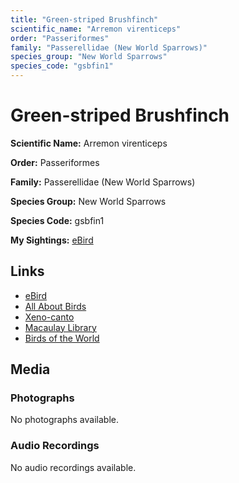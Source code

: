 ```yaml
---
title: "Green-striped Brushfinch"
scientific_name: "Arremon virenticeps"
order: "Passeriformes"
family: "Passerellidae (New World Sparrows)"
species_group: "New World Sparrows"
species_code: "gsbfin1"
---
```


# Green-striped Brushfinch

**Scientific Name:** Arremon virenticeps

**Order:** Passeriformes

**Family:** Passerellidae (New World Sparrows)

**Species Group:** New World Sparrows

**Species Code:** gsbfin1

**My Sightings:** [eBird](https://ebird.org/lifelist?r=world&time=life&spp=gsbfin1)

## Links
* [eBird](https://ebird.org/species/gsbfin1) 
* [All About Birds](https://www.allaboutbirds.org/guide/gsbfin1) 
* [Xeno-canto](https://www.xeno-canto.org/species/gsbfin1) 
* [Macaulay Library](https://search.macaulaylibrary.org/catalog?taxonCode=gsbfin1&sort=rating_rank_desc)
* [Birds of the World](https://birdsoftheworld.org/bow/species/gsbfin1)

## Media
### Photographs
No photographs available.

### Audio Recordings
No audio recordings available.
